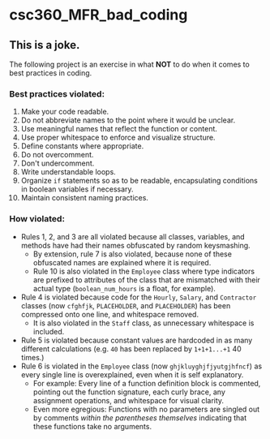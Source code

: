 # csc360_MFR_bad_coding

## This is a joke.
The following project is an exercise in what **NOT** to do when it comes to best practices in coding.

### Best practices violated:
1. Make your code readable.
2. Do not abbreviate names to the point where it would be unclear.
3. Use meaningful names that reflect the function or content.
4. Use proper whitespace to enforce and visualize structure.
5. Define constants where appropriate.
6. Do not overcomment.
7. Don't undercomment.
8. Write understandable loops.
9. Organize `if` statements so as to be readable, encapsulating conditions in boolean variables if necessary.
10. Maintain consistent naming practices.

### How violated:
- Rules 1, 2, and 3 are all violated because all classes, variables, and methods have had their names obfuscated by random keysmashing.
   - By extension, rule 7 is also violated, because none of these obfuscated names are explained where it is required.
   - Rule 10 is also violated in the `Employee` class where type indicators are prefixed to attributes of the class that are mismatched with their actual type (`boolean_num_hours` is a float, for example).
- Rule 4 is violated because code for the `Hourly`, `Salary`, and `Contractor` classes (now `cfghfjk`, `PLACEHOLDER`, and `PLACEHOLDER`) has been compressed onto one line, and whitespace removed.
   - It is also violated in the `Staff` class, as unnecessary whitespace is included. 
- Rule 5 is violated because constant values are hardcoded in as many different calculations (e.g. `40` has been replaced by `1+1+1...+1` 40 times.)
- Rule 6 is violated in the `Employee` class (now `ghjkluyghjfjyutgjhfncf`) as every single line is overexplained, even when it is self explanatory.
   - For example: Every line of a function definition block is commented, pointing out the function signature, each curly brace, any assignment operations, and whitespace for visual clarity.
   - Even more egregious: Functions with no parameters are singled out by comments _within the parentheses themselves_ indicating that these functions take no arguments.
